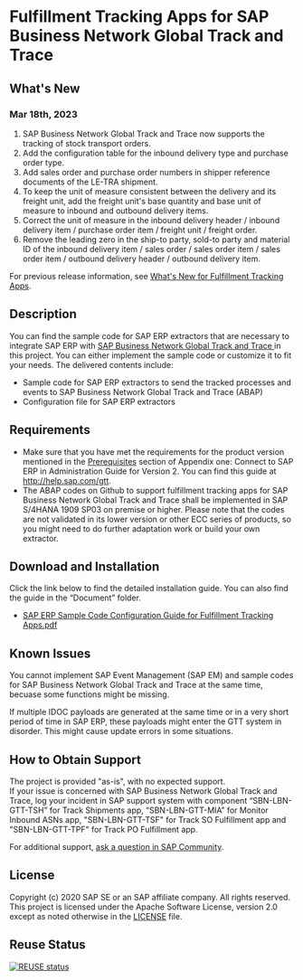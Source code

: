 # Fulfillment Tracking Apps for SAP Business Network Global Track and Trace 

## What's New
### Mar 18th, 2023
1. SAP Business Network Global Track and Trace now supports the tracking of stock transport orders. 
2. Add the configuration table for the inbound delivery type and purchase order type.    
3. Add sales order and purchase order numbers in shipper reference documents of the LE-TRA shipment. 
4. To keep the unit of measure consistent between the delivery and its freight unit, add the freight unit's base quantity and base unit of measure to inbound and outbound delivery items.
5. Correct the unit of measure in the inbound delivery header / inbound delivery item / purchase order item / freight unit / freight order.
6. Remove the leading zero in the ship-to party, sold-to party and material ID of the inbound delivery item / sales order / sales order item / sales order item / outbound delivery header / outbound delivery item. 

For previous release information, see [What's New for Fulfillment Tracking Apps](https://github.com/SAP-samples/logistics-business-network-gtt-standardapps-samples/blob/test/lbn-gtt-standard-app/Documents/What's%20New%20for%20Fulfillment%20Tracking%20Apps.md).


## Description
You can find the sample code for SAP ERP extractors that are necessary to integrate SAP ERP with [SAP Business Network Global Track and Trace ](https://help.sap.com/viewer/product/SAP_LBN_GTT_OPTION/LBN/en-US?task=discover_task) in this project. You can either implement the sample code or customize it to fit your needs. The delivered contents include: 

* Sample code for SAP ERP extractors to send the tracked processes and events to SAP Business Network Global Track and Trace (ABAP)
* Configuration file for SAP ERP extractors

 
## Requirements

* Make sure that you have met the requirements for the product version mentioned in the [Prerequisites](https://help.sap.com/docs/SAP_LBN_GTT_OPTION/d0802f41861a4f81a3610d873fdcf148/c9f7baf5f6e14be4ba9045786961de14.html) section of Appendix one: Connect to SAP ERP in Administration Guide for Version 2. You can find this guide at http://help.sap.com/gtt. 
* The ABAP codes on Github to support fulfillment tracking apps for SAP Business Network Global Track and Trace shall be implemented in SAP S/4HANA 1909 SP03 on premise or higher. Please note that the codes are not validated in its lower version or other ECC series of products, so you might need to do further adaptation work or build your own extractor.

## Download and Installation
Click the link below to find the detailed installation guide. You can also find the guide in the “Document” folder.
* [SAP ERP Sample Code Configuration Guide for Fulfillment Tracking Apps.pdf](https://github.com/SAP-samples/logistics-business-network-gtt-standardapps-samples/blob/master/lbn-gtt-standard-app/Documents/SAP%20ERP%20Sample%20Code%20Configuration%20Guide%20for%20Fulfillment%20Tracking%20Apps.pdf) </br>


## Known Issues
You cannot implement SAP Event Management (SAP EM) and sample codes for SAP Business Network Global Track and Trace at the same time, becuase some functions might be missing.

If multiple IDOC payloads are generated at the same time or in a very short period of time in SAP ERP, these payloads might enter the GTT system in disorder. This might cause update errors in some situations.

## How to Obtain Support
The project is provided "as-is", with no expected support. </br>
If your issue is concerned with SAP Business Network Global Track and Trace, log your incident in SAP support system with component “SBN-LBN-GTT-TSH” for Track Shipments app, “SBN-LBN-GTT-MIA” for Monitor Inbound ASNs app, "SBN-LBN-GTT-TSF" for Track SO Fulfillment app and "SBN-LBN-GTT-TPF" for Track PO Fulfillment app. 

For additional support, [ask a question in SAP Community](https://answers.sap.com/questions/ask.html?additionalTagId=73555000100800000602).

## License
Copyright (c) 2020 SAP SE or an SAP affiliate company. All rights reserved. This project is licensed under the Apache Software License, version 2.0 except as noted otherwise in the [LICENSE](https://github.com/SAP-samples/logistics-business-network-gtt-samples/blob/master/LICENSES/Apache-2.0.txt) file.

## Reuse Status
[![REUSE status](https://api.reuse.software/badge/github.com/SAP-samples/logistics-business-network-gtt-standardapps-samples)](https://api.reuse.software/info/github.com/SAP-samples/logistics-business-network-gtt-standardapps-samples)
